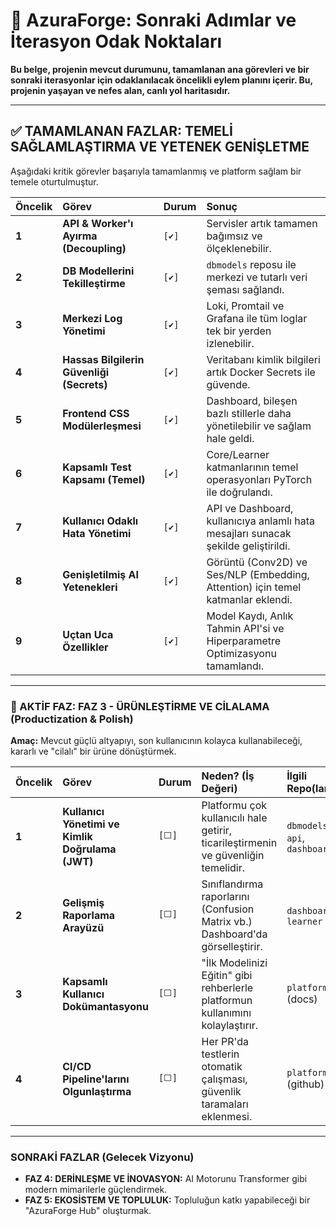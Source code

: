 # 🚀 AzuraForge: Sonraki Adımlar ve İterasyon Odak Noktaları

**Bu belge, projenin mevcut durumunu, tamamlanan ana görevleri ve bir sonraki iterasyonlar için odaklanılacak öncelikli eylem planını içerir. Bu, projenin yaşayan ve nefes alan, canlı yol haritasıdır.**

---

## ✅ TAMAMLANAN FAZLAR: TEMELİ SAĞLAMLAŞTIRMA VE YETENEK GENİŞLETME

Aşağıdaki kritik görevler başarıyla tamamlanmış ve platform sağlam bir temele oturtulmuştur.

| Öncelik | Görev                                 | Durum     | Sonuç                                                                      |
| :------ | :------------------------------------ | :-------- | :------------------------------------------------------------------------- |
| **1**   | **API & Worker'ı Ayırma (Decoupling)**       | `[✔️]`    | Servisler artık tamamen bağımsız ve ölçeklenebilir.                          |
| **2**   | **DB Modellerini Tekilleştirme**          | `[✔️]`    | `dbmodels` reposu ile merkezi ve tutarlı veri şeması sağlandı.             |
| **3**   | **Merkezi Log Yönetimi**                | `[✔️]`    | Loki, Promtail ve Grafana ile tüm loglar tek bir yerden izlenebilir.        |
| **4**   | **Hassas Bilgilerin Güvenliği (Secrets)** | `[✔️]`    | Veritabanı kimlik bilgileri artık Docker Secrets ile güvende.                |
| **5**   | **Frontend CSS Modülerleşmesi**       | `[✔️]`    | Dashboard, bileşen bazlı stillerle daha yönetilebilir ve sağlam hale geldi. |
| **6**   | **Kapsamlı Test Kapsamı (Temel)**        | `[✔️]`    | Core/Learner katmanlarının temel operasyonları PyTorch ile doğrulandı.      |
| **7**   | **Kullanıcı Odaklı Hata Yönetimi**      | `[✔️]`    | API ve Dashboard, kullanıcıya anlamlı hata mesajları sunacak şekilde geliştirildi.|
| **8**   | **Genişletilmiş AI Yetenekleri**         | `[✔️]`    | Görüntü (Conv2D) ve Ses/NLP (Embedding, Attention) için temel katmanlar eklendi.|
| **9**   | **Uçtan Uca Özellikler**                | `[✔️]`    | Model Kaydı, Anlık Tahmin API'si ve Hiperparametre Optimizasyonu tamamlandı.|

---

### **🎯 AKTİF FAZ: FAZ 3 - ÜRÜNLEŞTİRME VE CİLALAMA (Productization & Polish)**

**Amaç:** Mevcut güçlü altyapıyı, son kullanıcının kolayca kullanabileceği, kararlı ve "cilalı" bir ürüne dönüştürmek.

| Öncelik | Görev                                                 | Durum     | Neden? (İş Değeri)                                                                   | İlgili Repo(lar)           |
| :------ | :---------------------------------------------------- | :-------- | :----------------------------------------------------------------------------------- | :------------------------- |
| **1**   | **Kullanıcı Yönetimi ve Kimlik Doğrulama (JWT)**        | `[⬜]`    | Platformu çok kullanıcılı hale getirir, ticarileştirmenin ve güvenliğin temelidir. | `dbmodels`, `api`, `dashboard` |
| **2**   | **Gelişmiş Raporlama Arayüzü**                        | `[⬜]`    | Sınıflandırma raporlarını (Confusion Matrix vb.) Dashboard'da görselleştirir.  | `dashboard`, `learner`       |
| **3**   | **Kapsamlı Kullanıcı Dokümantasyonu**                   | `[⬜]`    | "İlk Modelinizi Eğitin" gibi rehberlerle platformun kullanımını kolaylaştırır.  | `platform` (docs)          |
| **4**   | **CI/CD Pipeline'larını Olgunlaştırma**                 | `[⬜]`    | Her PR'da testlerin otomatik çalışması, güvenlik taramaları eklenmesi.           | `platform` (github)        |

---

### **SONRAKİ FAZLAR (Gelecek Vizyonu)**

*   **FAZ 4: DERİNLEŞME VE İNOVASYON:** AI Motorunu Transformer gibi modern mimarilerle güçlendirmek.
*   **FAZ 5: EKOSİSTEM VE TOPLULUK:** Topluluğun katkı yapabileceği bir "AzuraForge Hub" oluşturmak.